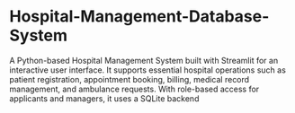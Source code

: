 # Hospital-Management-Database-System
A Python-based Hospital Management System built with Streamlit for an interactive user interface. It supports essential hospital operations such as patient registration, appointment booking, billing, medical record management, and ambulance requests. With role-based access for applicants and managers, it uses a SQLite backend

